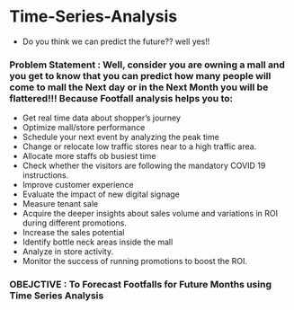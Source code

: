 # Time-Series-Analysis
- Do you think we can predict the future?? well yes!!

### Problem Statement : Well, consider you are owning a mall and you get to know that you can predict how many people will come to mall the **Next day** or in the **Next Month** you will be flattered!!! Because Footfall analysis helps you to:

- Get real time data about shopper’s journey
- Optimize mall/store performance
- Schedule your next event by analyzing the peak time
- Change or relocate low traffic stores near to a high traffic area.
- Allocate more staffs ob busiest time
- Check whether the visitors are following the mandatory COVID 19 instructions.
- Improve customer experience
- Evaluate the impact of new digital signage
- Measure tenant sale
- Acquire the deeper insights about sales volume and variations in ROI during different promotions.
- Increase the sales potential
- Identify bottle neck areas inside the mall
- Analyze in store activity.
- Monitor the success of running promotions to boost the ROI.

### OBEJCTIVE : To Forecast Footfalls for Future Months using Time Series Analysis
